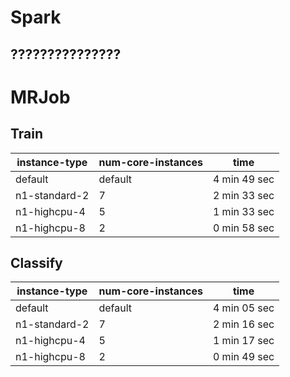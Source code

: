 # Spark
## ???????????????
# MRJob
## Train
instance-type | num-core-instances | time
------------- | ------------------ | ----
default       | default  | 4 min 49 sec
n1-standard-2 | 7        | 2 min 33 sec
n1-highcpu-4  | 5        | 1 min 33 sec
n1-highcpu-8  | 2        | 0 min 58 sec

## Classify
instance-type | num-core-instances | time
------------- | ------------------ | ----
default       | default  | 4 min 05 sec
n1-standard-2 | 7        | 2 min 16 sec
n1-highcpu-4  | 5        | 1 min 17 sec
n1-highcpu-8  | 2        | 0 min 49 sec